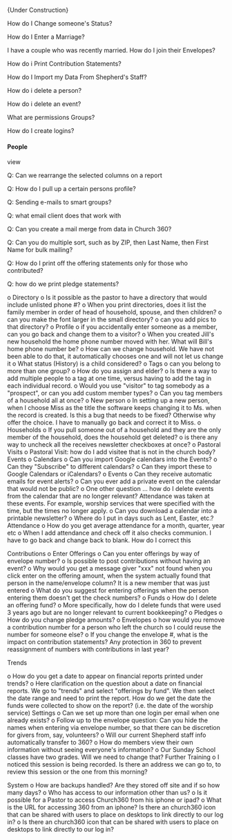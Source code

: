 {Under Construction}

How do I Change someone's Status?

How do I Enter a Marriage?

I have a couple who was recently married. How do I join their Envelopes?

How do i Print Contribution Statements?

How do I Import my Data From Shepherd's Staff?

How do i delete a person?

How do i delete an event?

What are permissions Groups?

How do I create logins?

#### People 

view

Q: Can we rearrange the selected columns on a report 

Q: How do I pull up a certain persons profile? 

Q: Sending e-mails to smart groups? 

Q: what email client does that work with

Q: Can you create a mail merge from data in Church 360?

Q: Can you do multiple sort, such as by ZIP, then Last Name, then First Name for bulk mailing? 

Q: How do I print off the offering statements only for those who contributed? 

Q: how do we print pledge statements?

o	Directory
o	Is it possible as the pastor to have a directory that would include unlisted phone #? 
o	When you print directories, does it list the family member in order of head of household, spouse, and then children?
o	can you make the font larger in the small directory?
o	can you add pics to that directory?
o	Profile
o	if you accidentally enter someone as a member, can you go back and change them to a visitor? 
o	When you created Jill's new household the home phone number moved with her.  What will Bill's home phone number be?
o	How can we change household.  We have not been able to do that, it automatically chooses one and will not let us change it
o	What status (History) is a child considered?
o	Tags
o	can you belong to more than one group?
o	How do you assign and elder? 
o	Is there a way to add multiple people to a tag at one time, versus having to add the tag in each individual record. 
o	Would you use "visitor" to tag somebody as a "prospect", or can you add custom member types?
o	Can you tag members of a household all at once?
o	New person
o	In setting up a new person, when I choose Miss as the title the software keeps changing it to Ms. when the record is created.  Is this a bug that needs to be fixed?  Otherwise why offer the choice.  I have to manually go back and correct it to Miss. 
o	Households
o	If you pull someone out of a household and they are the only member of the household, does the household get deleted?
o	is there any way to uncheck all the receives newsletter checkboxes at once? 
o	Pastoral Visits
o	Pastoral Visit: how do I add visitee that is not in the church body? 
Events
o	Calendars
o	Can you import Google calendars into the Events? 
o	Can they "Subscribe" to different calendars?
o	Can they import these to Google Calendars or iCalendars?
o	Events
o	Can they receive automatic emails for event alerts?
o	Can you ever add a private event on the calendar that would not be public?
o	One other question ... how do I delete events from the calendar that are no longer relevant?  Attendance was taken at these events.  For example, worship services that were specified with the time, but the times no longer apply.
o	Can you download a calendar into a printable newsletter? 
o	Where do I put in days such as Lent, Easter, etc.? 
Attendance
o	How do you get average attendance for a month, quarter, year etc 
o	When I add attendance and check off it also checks communion. I have to go back and change  back to blank. How do I correct this

Contributions
o	Enter Offerings
o	Can you enter offerings by way of envelope number? 
o	Is possible to post contributions without having an event? 
o	Why would you get a message giver "xxx" not found when you click enter on the offering amount, when the system actually found that person in the name/envelope column? It is a new member that was just entered
o	What do you suggest for entering offerings when the person entering them doesn't get the check numbers?
o	Funds
o	How do I delete an offering fund? 
o	More specifically, how do I delete funds that were used 3 years ago but are no longer relevant to current bookkeeping? 
o	Pledges
o	How do you change pledge amounts? 
o	Envelopes
o	how would you remove a contribution number for a person who left the church so I could reuse the number for someone else? 
o	If you change the envelope #, what is the impact on contribution statements? Any protection in 360 to prevent reassignment of numbers with contributions in last year? 

Trends 

o	How do you get a date to appear on financial reports printed under trends? 
o	Here clarification on the question about a date on financial reports. We go to "trends" and select "offerings by fund".  We then select the date range and need to print the report.  How do we get the date the funds were collected to show on the report? (i.e. the date of the worship service) 
Settings
o	Can we set up more than one login per email when one already exists? 
o	Follow up to the envelope question:  Can you hide the names when entering via envelope number, so that there can be discretion for givers from, say, volunteers? 
o	Will our current Shepherd staff info automatically transfer to 360? 
o	How do members view their own information without seeing everyone's information? 
o	Our Sunday School classes have two grades.  Will we need to change that?
Further Training
o	I noticed this session is being recorded.  Is there an address we can go to, to review this session or the one from this morning?

System
o	How are backups handled?  Are they stored off site and if so how many days?
o	Who has access to our information other than us?
o	Is it possible for a Pastor to access Church360 from his iphone or ipad?
o	What is the URL for accessing 360 from an iphone? Is there an church360 icon that can be shared with users to place on desktops to link directly to our log in? 
o	Is there an church360 icon that can be shared with users to place on desktops to link directly to our log in?
